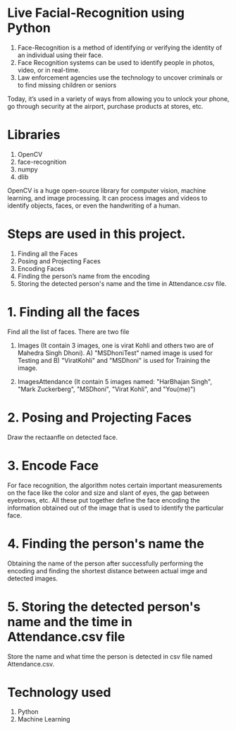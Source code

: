 # Live Facial-Recognition using Python
1. Face-Recognition is a method of identifying or verifying the identity of an individual using their face. 
2. Face Recognition systems can be used to identify people in photos, video, or in real-time.
3. Law enforcement agencies use the technology to uncover criminals or to find missing children or seniors

Today, it’s used in a variety of ways from allowing you to unlock your phone, go through security at the airport, purchase products at stores, etc.

# Libraries
1. OpenCV
2. face-recognition
3. numpy
4. dlib

OpenCV is a huge open-source library for computer vision, machine learning, and image processing. 
It can process images and videos to identify objects, faces, or even the handwriting of a human.

# Steps are used in this project.
1. Finding all the Faces
2. Posing and Projecting Faces
3. Encoding Faces
4. Finding the person’s name from the encoding
5. Storing the detected person's name and the time in Attendance.csv file.

# 1. Finding all the faces 
  Find all the list of faces.
  There are two file
  1. Images (It contain 3 images, one is virat Kohli and others two are of Mahedra Singh Dhoni).
  A) "MSDhoniTest" named image is used for Testing and
  B) "ViratKohli" and "MSDhoni" is used for Training the image.
  
  2. ImagesAttendance (It contain 5 images named: "HarBhajan Singh", "Mark Zuckerberg", "MSDhoni", "Virat Kohli", and "You(me)")
  
# 2. Posing and Projecting Faces
Draw the rectaanfle on detected face.

# 3. Encode Face
For face recognition, the algorithm notes certain important measurements on the face like the color and size and slant of eyes, 
the gap between eyebrows, etc. All these put together define the face encoding the information obtained out of the image that is used to identify the particular face.

# 4. Finding the person's name  the
Obtaining the name of the person after successfully performing the encoding and finding the shortest distance between actual imge and detected images.

# 5. Storing the detected person's name and the time in Attendance.csv file
Store the name and what time the person is detected in csv file named Attendance.csv.

# Technology used
1. Python 
2. Machine Learning
